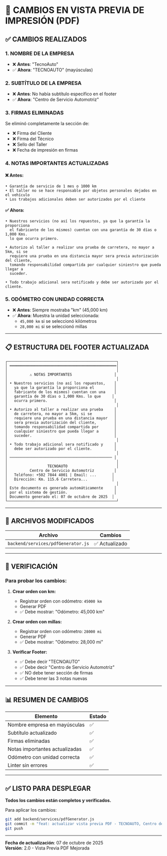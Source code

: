 # 📄 CAMBIOS EN VISTA PREVIA DE IMPRESIÓN (PDF)

## ✅ CAMBIOS REALIZADOS

### **1. NOMBRE DE LA EMPRESA**
- ❌ **Antes**: "TecnoAuto"
- ✅ **Ahora**: "TECNOAUTO" (mayúsculas)

### **2. SUBTÍTULO DE LA EMPRESA**
- ❌ **Antes**: No había subtítulo específico en el footer
- ✅ **Ahora**: "Centro de Servicio Automotriz"

### **3. FIRMAS ELIMINADAS**
Se eliminó completamente la sección de:
- ❌ Firma del Cliente
- ❌ Firma del Técnico
- ❌ Sello del Taller
- ❌ Fecha de impresión en firmas

### **4. NOTAS IMPORTANTES ACTUALIZADAS**

#### **❌ Antes:**
```
• Garantía de servicio de 1 mes o 1000 km
• El taller no se hace responsable por objetos personales dejados en el vehículo
• Los trabajos adicionales deben ser autorizados por el cliente
```

#### **✅ Ahora:**
```
• Nuestros servicios (no así los repuestos, ya que la garantía la proporciona 
  el fabricante de los mismos) cuentan con una garantía de 30 días o 1,000 Kms. 
  lo que ocurra primero.

• Autorizo al taller a realizar una prueba de carretera, no mayor a 5km, si se 
  requiere una prueba en una distancia mayor sera previa autorización del cliente, 
  tomando responsabilidad compartida por cualquier siniestro que pueda llegar a 
  suceder.

• Todo trabajo adicional sera notificado y debe ser autorizado por el cliente.
```

### **5. ODÓMETRO CON UNIDAD CORRECTA**
- ❌ **Antes**: Siempre mostraba "km" (45,000 km)
- ✅ **Ahora**: Muestra la unidad seleccionada:
  - `45,000 km` si se seleccionó kilómetros
  - `28,000 mi` si se seleccionó millas

---

## 📋 ESTRUCTURA DEL FOOTER ACTUALIZADA

```
┌─────────────────────────────────────────────────┐
│ ════════════════════════════════════════════════│
│                                                 │
│          ⚠️ NOTAS IMPORTANTES                   │
│                                                 │
│ • Nuestros servicios (no así los repuestos,    │
│   ya que la garantía la proporciona el         │
│   fabricante de los mismos) cuentan con una    │
│   garantía de 30 días o 1,000 Kms. lo que     │
│   ocurra primero.                              │
│                                                 │
│ • Autorizo al taller a realizar una prueba     │
│   de carretera, no mayor a 5km, si se          │
│   requiere una prueba en una distancia mayor   │
│   sera previa autorización del cliente,        │
│   tomando responsabilidad compartida por       │
│   cualquier siniestro que pueda llegar a       │
│   suceder.                                     │
│                                                 │
│ • Todo trabajo adicional sera notificado y     │
│   debe ser autorizado por el cliente.          │
│                                                 │
│ ────────────────────────────────────────────── │
│                                                 │
│                  TECNOAUTO                      │
│          Centro de Servicio Automotriz         │
│   Teléfono: +502 7844 4001 | Email: ...       │
│   Dirección: Km. 115.6 Carretera...           │
│                                                 │
│ Este documento es generado automáticamente     │
│ por el sistema de gestión.                     │
│ Documento generado el: 07 de octubre de 2025  │
└─────────────────────────────────────────────────┘
```

---

## 🔧 ARCHIVOS MODIFICADOS

| **Archivo** | **Cambios** |
|------------|------------|
| `backend/services/pdfGenerator.js` | ✅ Actualizado |

---

## 🧪 VERIFICACIÓN

### **Para probar los cambios:**

1. **Crear orden con km:**
   - Registrar orden con odómetro: `45000 km`
   - Generar PDF
   - ✅ Debe mostrar: "Odómetro: 45,000 km"

2. **Crear orden con millas:**
   - Registrar orden con odómetro: `28000 mi`
   - Generar PDF
   - ✅ Debe mostrar: "Odómetro: 28,000 mi"

3. **Verificar Footer:**
   - ✅ Debe decir "TECNOAUTO"
   - ✅ Debe decir "Centro de Servicio Automotriz"
   - ✅ NO debe tener sección de firmas
   - ✅ Debe tener las 3 notas nuevas

---

## 📊 RESUMEN DE CAMBIOS

| **Elemento** | **Estado** |
|-------------|-----------|
| Nombre empresa en mayúsculas | ✅ |
| Subtítulo actualizado | ✅ |
| Firmas eliminadas | ✅ |
| Notas importantes actualizadas | ✅ |
| Odómetro con unidad correcta | ✅ |
| Linter sin errores | ✅ |

---

## ✅ LISTO PARA DESPLEGAR

**Todos los cambios están completos y verificados.**

Para aplicar los cambios:
```bash
git add backend/services/pdfGenerator.js
git commit -m "feat: actualizar vista previa PDF - TECNOAUTO, Centro de Servicio, nuevas notas, sin firmas"
git push
```

---

**Fecha de actualización**: 07 de octubre de 2025  
**Versión**: 2.0 - Vista Previa PDF Mejorada

